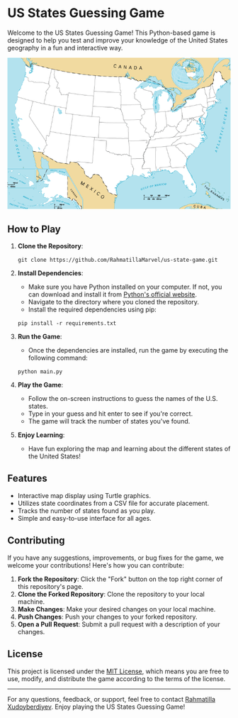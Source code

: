 # US States Guessing Game

Welcome to the US States Guessing Game! This Python-based game is designed to help you test and improve your knowledge of the United States geography in a fun and interactive way.

![US States Map](./sources/blank_states_img.gif)

## How to Play

1. **Clone the Repository**: 
    ```
    git clone https://github.com/RahmatillaMarvel/us-state-game.git
    ```

2. **Install Dependencies**:
    - Make sure you have Python installed on your computer. If not, you can download and install it from [Python's official website](https://www.python.org/).
    - Navigate to the directory where you cloned the repository.
    - Install the required dependencies using pip:
    ```
    pip install -r requirements.txt
    ```

3. **Run the Game**:
    - Once the dependencies are installed, run the game by executing the following command:
    ```
    python main.py
    ```

4. **Play the Game**:
    - Follow the on-screen instructions to guess the names of the U.S. states.
    - Type in your guess and hit enter to see if you're correct.
    - The game will track the number of states you've found.

5. **Enjoy Learning**: 
    - Have fun exploring the map and learning about the different states of the United States!

## Features

- Interactive map display using Turtle graphics.
- Utilizes state coordinates from a CSV file for accurate placement.
- Tracks the number of states found as you play.
- Simple and easy-to-use interface for all ages.

## Contributing

If you have any suggestions, improvements, or bug fixes for the game, we welcome your contributions! Here's how you can contribute:

1. **Fork the Repository**: Click the "Fork" button on the top right corner of this repository's page.
2. **Clone the Forked Repository**: Clone the repository to your local machine.
3. **Make Changes**: Make your desired changes on your local machine.
4. **Push Changes**: Push your changes to your forked repository.
5. **Open a Pull Request**: Submit a pull request with a description of your changes.

## License

This project is licensed under the [MIT License](LICENSE), which means you are free to use, modify, and distribute the game according to the terms of the license.

---

For any questions, feedback, or support, feel free to contact [Rahmatilla Xudoyberdiyev](https://github.com/RahmatillaMarvel). Enjoy playing the US States Guessing Game!
